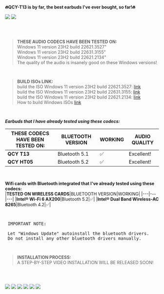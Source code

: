 
<p><strong>🔥QCY-T13 is by far, the best earbuds I've ever bought, so far!🔥</strong></p>

![](https://i.imgur.com/4sGFgV6.jpg)
![](https://imgur.com/jrlWqd8.jpg)


<br />
<br />

> **THESE AUDIO CODECS HAVE BEEN TESTED ON:** <br />
> Windows 11 version 23H2 build 22621.3527" <br />
> Windows 11 version 23H2 build 22631.3155" <br />
> Windows 11 version 23H2 build 22621.2134" <br />
> The quality of the audio is insanely good on these Windows versions! <br />

<br />

> **BUILD ISOs LINK:** <br />
> build the ISO Windows 11 version 23H2 build 22621.3527: [link](https://uupdump.net/known.php?q=22621.3527) <br />
> build the ISO Windows 11 version 23H2 build 22631.3155: [link](https://uupdump.net/known.php?q=22631.3155) <br />
> build the ISO Windows 11 version 23H2 build 22621.2134: [link](https://uupdump.net/known.php?q=22621.2134) <br />
> How to build Windows ISOs [link](https://www.xda-developers.com/uup-dump-windows-11-10-iso-update/#:~:text=The%20UUP%20dump%20project%20allows,releases%20such%20as%2022H2%2F22621.) <br />

<br />

***Earbuds that I have already tested using these codecs:*** <br />

|**THESE CODECS HAVE BEEN TESTED ON:**|BLUETOOTH VERSION|WORKING|AUDIO QUALITY|
|---|---|---|---|
|**QCY T13**|Bluetooth 5.1|:white_check_mark:|Excellent!|
|**QCY HT05**|Bluetooth 5.2|:white_check_mark:|Excellent!|

<br />

<!--
**If you are looking for having the best audio experience, I recommend this combination:**
|WINDOWS VERSION|EARBUDS|
|---|---|
|Windows 11 version 23H2 build 22631.3155|QCY T13|

<br />
-->

**Wifi cards with Bluetooth integrated that I've already tested using these codecs:** <br />
|**TESTED ON WIRELESS CARDS**|BLUETOOTH VERSION|WORKING|
|---|---|---|
|**Intel® Wi-Fi 6 AX200**|Bluetooth 5.2|:white_check_mark:|
|**Intel® Dual Band Wireless-AC 8265**|Bluetooth 4.2|:white_check_mark:|

<br />

<pre> IMPORTANT NOTE: <br />
 Let "Windows Update" autoinstall the bluetooth drivers.
 Do not install any other bluetooth drivers manually.</pre> 

<br />

> **INSTALLATION PROCESS:** <br />
>  A STEP-BY-STEP VIDEO INSTALLATION WILL BE RELEASED SOON! 

<br />
<br />

<!-- !
![](https://i.imgur.com/ZWudRns.png)
![](https://i.imgur.com/WWPeSHr.png)
![](https://i.imgur.com/o583b2D.png)
![](https://i.imgur.com/QmNqTk6.png) 
-->

[](https://i.imgur.com/4sGFgV6.jpg)
![](https://i.imgur.com/xdVQ0zN.png)
![](https://i.imgur.com/FkDKJmO.png)
![](https://i.imgur.com/3U13srq.png)
![](https://i.imgur.com/j5aNJ5n.png)
![](https://i.imgur.com/NBJSuuB.png)
![](https://i.imgur.com/a50KJdJ.png)


